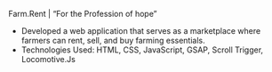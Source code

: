 Farm.Rent | “For the Profession of hope”
-	Developed a web application that serves as a marketplace where farmers can rent, sell, and buy farming essentials.
-	Technologies Used: HTML, CSS, JavaScript, GSAP, Scroll Trigger,  Locomotive.Js

